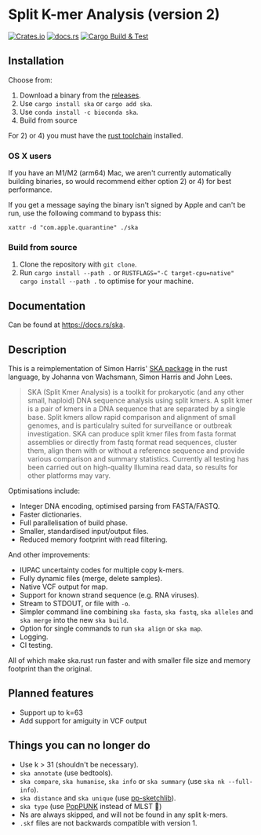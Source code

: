 # Split K-mer Analysis (version 2)

<!-- badges: start -->
[![Crates.io](https://img.shields.io/crates/v/ska)](https://crates.io/crates/ska)
[![docs.rs](https://img.shields.io/docsrs/ska)](https://docs.rs/ska)
[![Cargo Build & Test](https://github.com/bacpop/ska.rust/actions/workflows/ci.yml/badge.svg)](https://github.com/bacpop/ska.rust/actions/workflows/ci.yml)
<!-- badges: end -->

## Installation

Choose from:

1. Download a binary from the [releases](https://github.com/bacpop/ska.rust/releases).
2. Use `cargo install ska` or `cargo add ska`.
3. Use `conda install -c bioconda ska`.
4. Build from source

For 2) or 4) you must have the [rust toolchain](https://www.rust-lang.org/tools/install) installed.

### OS X users

If you have an M1/M2 (arm64) Mac, we aren't currently automatically building binaries, so
would recommend either option 2) or 4) for best performance.

If you get a message saying the binary isn't signed by Apple and can't be run,
use the following command to bypass this:
```
xattr -d "com.apple.quarantine" ./ska
```
### Build from source

1. Clone the repository with `git clone`.
2. Run `cargo install --path .` or `RUSTFLAGS="-C target-cpu=native" cargo install --path .` to optimise for your machine.

## Documentation

Can be found at https://docs.rs/ska.

## Description

This is a reimplementation of Simon Harris' [SKA package](https://github.com/simonrharris/SKA)
in the rust language, by Johanna von Wachsmann, Simon Harris and John Lees.

> SKA (Split Kmer Analysis) is a toolkit for prokaryotic (and any other small, haploid) DNA sequence analysis using split kmers. A split kmer is a pair of kmers in a DNA sequence that are separated by a single base. Split kmers allow rapid comparison and alignment of small genomes, and is particulalry suited for surveillance or outbreak investigation. SKA can produce split kmer files from fasta format assemblies or directly from fastq format read sequences, cluster them, align them with or without a reference sequence and provide various comparison and summary statistics. Currently all testing has been carried out on high-quality Illumina read data, so results for other platforms may vary.

Optimisations include:

- Integer DNA encoding, optimised parsing from FASTA/FASTQ.
- Faster dictionaries.
- Full parallelisation of build phase.
- Smaller, standardised input/output files.
- Reduced memory footprint with read filtering.

And other improvements:

- IUPAC uncertainty codes for multiple copy k-mers.
- Fully dynamic files (merge, delete samples).
- Native VCF output for map.
- Support for known strand sequence (e.g. RNA viruses).
- Stream to STDOUT, or file with `-o`.
- Simpler command line combining `ska fasta`, `ska fastq`, `ska alleles` and `ska merge` into the new `ska build`.
- Option for single commands to run `ska align` or `ska map`.
- Logging.
- CI testing.

All of which make ska.rust run faster and with smaller file size and memory
footprint than the original.

## Planned features

- Support up to k=63
- Add support for amiguity in VCF output

## Things you can no longer do

- Use k > 31 (shouldn't be necessary).
- `ska annotate` (use bedtools).
- `ska compare`, `ska humanise`, `ska info` or `ska summary` (use `ska nk --full-info`).
- `ska distance` and `ska unique` (use [pp-sketchlib](https://github.com/bacpop/pp-sketchlib)).
- `ska type` (use [PopPUNK](https://github.com/bacpop/PopPUNK) instead of MLST 🙂)
- Ns are always skipped, and will not be found in any split k-mers.
- `.skf` files are not backwards compatible with version 1.
